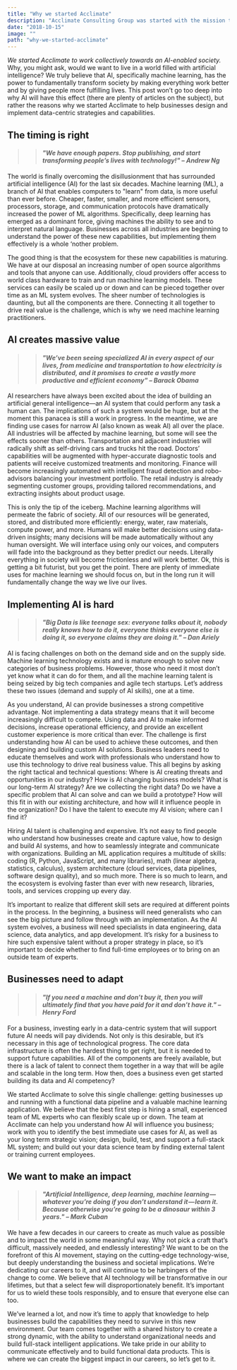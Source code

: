 ```yaml
---
title: "Why we started Acclimate"
description: "Acclimate Consulting Group was started with the mission to create an AI-enabled society"
date: "2018-10-15"
image: ""
path: "why-we-started-acclimate"
---
```


*We started Acclimate to work collectively towards an AI-enabled society.*  Why, you might ask, would we want to live in a world filled with artificial intelligence? We truly believe that AI, specifically machine learning, has the power to fundamentally transform society by making everything work better and by giving people more fulfilling lives.  This post won’t go too deep into why AI will have this effect (there are plenty of articles on the subject), but rather the reasons why we started Acclimate to help businesses design and implement data-centric strategies and capabilities.

## The timing is right

> > #### *"We have enough papers. Stop publishing, and start transforming people’s lives with technology!" – Andrew Ng*

The world is finally overcoming the disillusionment that has surrounded artificial intelligence (AI) for the last six decades.  Machine learning (ML), a branch of AI that enables computers to "learn" from data, is more useful than ever before.  Cheaper, faster, smaller, and more efficient sensors, processors, storage, and communication protocols have dramatically increased the power of ML algorithms.  Specifically, deep learning has emerged as a dominant force, giving machines the ability to see and to interpret natural language.  Businesses across all industries are beginning to understand the power of these new capabilities, but implementing them effectively is a whole ‘nother problem.

The good thing is that the ecosystem for these new capabilities is maturing.  We have at our disposal an increasing number of open source algorithms and tools that anyone can use.  Additionally, cloud providers offer access to world class hardware to train and run machine learning models.  These services can easily be scaled up or down and can be pieced together over time as an ML system evolves.  The sheer number of technologies is daunting, but all the components are there.  Connecting it all together to drive real value is the challenge, which is why we need machine learning practitioners.

## AI creates massive value

> > #### *"We’ve been seeing specialized AI in every aspect of our lives, from medicine and transportation to how electricity is distributed, and it promises to create a vastly more productive and efficient economy" – Barack Obama*

AI researchers have always been excited about the idea of building an artificial general intelligence—an AI system that could perform any task a human can.  The implications of such a system would be huge, but at the moment this panacea is still a work in progress.  In the meantime, we are finding use cases for narrow AI (also known as weak AI) all over the place.  All industries will be affected by machine learning, but some will see the effects sooner than others.  Transportation and adjacent industries will radically shift as self-driving cars and trucks hit the road.  Doctors’ capabilities will be augmented with hyper-accurate diagnostic tools and patients will receive customized treatments and monitoring.  Finance will become increasingly automated with intelligent fraud detection and robo-advisors balancing your investment portfolio.  The retail industry is already segmenting customer groups, providing tailored recommendations, and extracting insights about product usage.

This is only the tip of the iceberg.  Machine learning algorithms will permeate the fabric of society.  All of our resources will be generated, stored, and distributed more efficiently: energy, water, raw materials, compute power, and more.  Humans will make better decisions using data-driven insights; many decisions will be made automatically without any human oversight.   We will interface using only our voices, and computers will fade into the background as they better predict our needs.  Literally everything in society will become frictionless and will work better.  Ok, this is getting a bit futurist, but you get the point.  There are plenty of immediate uses for machine learning we should focus on, but in the long run it will fundamentally change the way we live our lives.

## Implementing AI is hard

> > #### *"Big Data is like teenage sex: everyone talks about it, nobody really knows how to do it, everyone thinks everyone else is doing it, so everyone claims they are doing it." – Dan Ariely*

AI is facing challenges on both on the demand side and on the supply side.  Machine learning technology exists and is mature enough to solve new categories of business problems.  However, those who need it most don’t yet know what it can do for them, and all the machine learning talent is being seized by big tech companies and agile tech startups.  Let’s address these two issues (demand and supply of AI skills), one at a time.

As you understand, AI can provide businesses a strong competitive advantage.  Not implementing a data strategy means that it will become increasingly difficult to compete.  Using data and AI to make informed decisions, increase operational efficiency, and provide an excellent customer experience is more critical than ever.  The challenge is first understanding how AI can be used to achieve these outcomes, and then designing and building custom AI solutions.  Business leaders need to educate themselves and work with professionals who understand how to use this technology to drive real business value.  This all begins by asking the right tactical and technical questions: Where is AI creating threats and opportunities in our industry?  How is AI changing business models?  What is our long-term AI strategy?  Are we collecting the right data?  Do we have a specific problem that AI can solve and can we build a prototype?  How will this fit in with our existing architecture, and how will it influence people in the organization?  Do I have the talent to execute my AI vision; where can I find it?

Hiring AI talent is challenging and expensive.  It’s not easy to find people who understand how businesses create and capture value, how to design and build AI systems, and how to seamlessly integrate and communicate with organizations.  Building an ML application requires a multitude of skills: coding (R, Python, JavaScript, and many libraries), math (linear algebra, statistics, calculus), system architecture (cloud services, data pipelines, software design quality), and so much more.  There is so much to learn, and the ecosystem is evolving faster than ever with new research, libraries, tools, and services cropping up every day.  

It’s important to realize that different skill sets are required at different points in the process.  In the beginning, a business will need generalists who can see the big picture and follow through with an implementation.  As the AI system evolves, a business will need specialists in data engineering, data science, data analytics, and app development.  It’s risky for a business to hire such expensive talent without a proper strategy in place, so it’s important to decide whether to find full-time employees or to bring on an outside team of experts.

## Businesses need to adapt

> > #### *"If you need a machine and don’t buy it, then you will ultimately find that you have paid for it and don’t have it." – Henry Ford*

For a business, investing early in a data-centric system that will support future AI needs will pay dividends.  Not only is this desirable, but it’s necessary in this age of technological progress.  The core data infrastructure is often the hardest thing to get right, but it is needed to support future capabilities.  All of the components are freely available, but there is a lack of talent to connect them together in a way that will be agile and scalable in the long term.  How then, does a business even get started building its data and AI competency?

We started Acclimate to solve this single challenge: getting businesses up and running with a functional data pipeline and a valuable machine learning application.  We believe that the best first step is hiring a small, experienced team of ML experts who can flexibly scale up or down.  The team at Acclimate can help you understand how AI will influence you business; work with you to identify the best immediate use cases for AI, as well as your long term strategic vision;  design, build, test, and support a full-stack ML system; and build out your data science team by finding external talent or training current employees.

## We want to make an impact

> > #### *"Artificial Intelligence, deep learning, machine learning — whatever you’re doing if you don’t understand it — learn it. Because otherwise you’re going to be a dinosaur within 3 years." – Mark Cuban*

We have a few decades in our careers to create as much value as possible and to impact the world in some meaningful way.  Why not pick a craft that’s difficult, massively needed, and endlessly interesting?   We want to be on the forefront of this AI movement, staying on the cutting-edge technology-wise, but deeply understanding the business and societal implications.  We’re dedicating our careers to it, and will continue to be harbingers of the change to come.  We believe that AI technology will be transformative in our lifetimes, but that a select few will disproportionately benefit.  It’s important for us to wield these tools responsibly, and to ensure that everyone else can too.  

We’ve learned a lot, and now it’s time to apply that knowledge to help businesses build the capabilities they need to survive in this new environment.  Our team comes together with a shared history to create a strong dynamic, with the ability to understand organizational needs and build full-stack intelligent applications.  We take pride in our ability to communicate effectively and to build functional data products.  This is where we can create the biggest impact in our careers, so let’s get to it.

